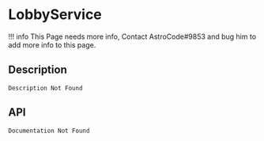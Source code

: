 # LobbyService

!!! info
    This Page needs more info, Contact AstroCode#9853 and bug him to add more info to this page.

## Description

    Description Not Found

## API

    Documentation Not Found